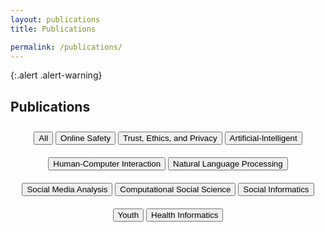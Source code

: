 ```yaml
---
layout: publications
title: Publications

permalink: /publications/
---
```


{:.alert .alert-warning}

<!-- This is a default page. See [configuration]({{ '/docs/configuration/' | relative_url }}) to learn more about **pages**.

To remove this page, you need to:

- Remove `pages/about.md`
- Update `_data/navigation.yml` to remove the link to this page from the top navigation. -->

## Publications

<!---- Here create buttons for all the tags --->

<div style="width: 100%; text-align: center;">
    <button id="Button_All" style="margin-top: 10px; margin-bottom: 10px;">All</button>
    <button id="Button_OnlineSafety" style="margin-top: 10px; margin-bottom: 10px;">Online Safety</button>
    <button id="Button_Trust" style="margin-top: 10px; margin-bottom: 10px;">Trust, Ethics, and Privacy</button>
    <button id="Button_AI" style="margin-top: 10px; margin-bottom: 10px;">Artificial-Intelligent</button>
    <button id="Button_HCI" style="margin-top: 10px; margin-bottom: 10px;">Human-Computer Interaction</button>
    <button id="Button_NLP" style="margin-top: 10px; margin-bottom: 10px;">Natural Language Processing</button>
    <button id="Button_SMA" style="margin-top: 10px; margin-bottom: 10px;">Social Media Analysis</button>
    <button id="Button_Computational" style="margin-top: 10px; margin-bottom: 10px;">Computational Social Science</button>
    <button id="Button_SocialInformatics" style="margin-top: 10px; margin-bottom: 10px;">Social Informatics</button>
    <button id="Button_Youth" style="margin-top: 10px; margin-bottom: 10px;">Youth</button>
    <button id="Button_HealthInformatics" style="margin-top: 10px; margin-bottom: 10px;">Health Informatics</button>

</div>

<!--- Here Created List for each of the tag that will consist the publications --->

<ul id="List_All" style="display: none;">
     <li>
        <strong>Seberger, J. S.</strong>, Choung, H., and David, P. (2023). 
        <em><a href="https://doi.org/10.1007/978-3-031-42286-7_15">Problematizing “Empowerment” in HCAI.</a></em>
        In Human-Computer Interaction – INTERACT 2023: 19th IFIP TC13 International Conference, York, UK, August 28 – September 1, 2023. Proceedings, Part III. Springer-Verlag, Berlin, Heidelberg, 270-279.
    </li>
    <li>
        Shiza Ali, <strong>Afsaneh Razi</strong>, Seunghyun Kim, Ashwaq Alsoubai, Chen Ling, Munmun De Choudhury, Pamela J. Wisniewski, and Gianluca Stringhini. (2023). 
        <em><a href="https://doi.org/10.1145/3579608">Getting Meta: A Multimodal Approach for Detecting Unsafe Conversations within Instagram Direct Messages of Youth.</a></em>
        Proc. ACM Hum.-Comput. Interact. 7, CSCW1, Article 132 (April 2023), 30 pages.
    </li>
    <li>
        <strong>Afsaneh Razi</strong>, Ashwaq Alsoubai, Seunghyun Kim, Shiza Ali, Gianluca Stringhini, Munmun De Choudhury, and Pamela J. Wisniewski. (2023). 
        <em><a href="https://doi.org/10.1145/3579522">Sliding into My DMs: Detecting Uncomfortable or Unsafe Sexual Risk Experiences within Instagram Direct Messages Grounded in the Perspective of Youth</a></em>
        Proc. ACM Hum.-Comput. Interact. 7, CSCW1, Article 89 (April 2023), 29 pages.
    </li>
    <li>
        <strong>Seberger, J. S.</strong>, Obi, I., Loukil, M., Liao, W., Wild, D., & Patil, S. (2022). 
        <em><a href="https://doi.org/10.1145/3555586">Speculative Vulnerability: Uncovering the Temporalities of Vulnerability in People’s Experiences of the Pandemic.</a></em>
        Proceedings of the ACM on Human-Computer Interaction (PACMHCI), Vol 6, CSCW2, Article No. 485.
    </li>
    <li>
        <strong>Seberger, J. S.</strong>, Shklovski, I., Swiatek, E., & Patil, S. (2022). 
        <em>Still Creepy After All These Years: The Normalization of Affective Discomfort in App Use.</em> 
        In CHI Conference on Human Factors in Computing Systems (CHI ’22) <strong>(Best Paper Award)</strong> <strong>(Acceptance rate: 24.6%)</strong>
    </li>
    <li>
        <strong>Rezvaneh Rezapour</strong>, Sravana Reddy, Rosie Jones, and Ian Soboroff. (2022). 
        <em><a href="https://doi.org/10.1145/3477495.3531802">What Makes a Good Podcast Summary? In Proceedings of the 45th International ACM SIGIR Conference on Research and Development in Information Retrieval (SIGIR '22).</a></em>
        Association for Computing Machinery, New York, NY, USA, 2039–2046.
    </li>
    <li>
        Shubhanshu Mishra, <strong>Rezvaneh Rezapour</strong>, and Jana Diesner. (2022). 
        <em><a href="https://doi.org/10.1145/3511808.3557503">Information Extraction from Social Media: A Hands-on Tutorial on Tasks, Data, and Open Source Tools</a></em>. 
        In Proceedings of the 31st ACM International Conference on Information &amp; Knowledge Management (CIKM '22). Association for Computing Machinery, New York, NY, USA, 5148–5151.
    </li>
    <li>
        Ashwaq Alsoubai, Jihye Song, <strong>Afsaneh Razi</strong>, Nurun Naher, Munmun De Choudhury, and Pamela J. Wisniewski. (2022). 
        <em><a href="https://doi.org/10.1145/3555136">From 'Friends with Benefits' to 'Sextortion:' A Nuanced Investigation of Adolescents' Online Sexual Risk Experiences.</a></em>
        Proc. ACM Hum.-Comput. Interact. 6, CSCW2, Article 411 (November 2022), 32 pages.
    </li>
    <li>
        <strong>Seberger, J. S.</strong> & Patil, S. (2021). 
        <em><a href="https://doi.org/10.2196/30871">Post-COVID Public Health Surveillance and Privacy Concerns in the United States: Scenario-Based Interview Study.</a></em>
        JMIR mHealth uHealth. (IF = 4.72) 
    </li>
    <li>
        <strong>Seberger, J. S.</strong> & Shaffer, G. (2021). 
        <em>Changing the Rules of Play in Long Beach, California: Smart Cities, Infrastructure, and the Well-Played Game.</em> 
        International Journal of Human-Computer Interaction.
    </li>
    <li>
        <strong>Seberger, J. S.</strong> (2021). 
        <em><a href="https://doi.org/10.1007/s00779-020-01513-0">Reconsidering the user in IoT: the subjectivity of things.</a></em>
        Personal & Ubiquitous Computing, 25(3), 525-533.
    </li>
    <li>
        <strong>Seberger, J. S.</strong> (2021). 
        <em><a href="https://doi.org/10.1108/JD-11-2020-0195">Into the Archive of Ubiquitous Computing: The Data Perfect Tense and the Historicization of the Present.</a></em>
        Journal of Documentation.
    </li>
    <li>
        <strong>Seberger, J. S.</strong>, Llavore, M., Wyant, N., Shklovski, I., & Patil, S. (2021). 
        <em><a href="https://doi.org/10.1145/3411764.3445293">Empowering Resignation: There’s an app for that.</a></em>
        In CHI Conference on Human Factors in Computing Systems (CHI ‘21), May 8–13, 2021, Yokohama, Japan. ACM, New York, NY, USA, 18 pages. (Best Paper Honorable Mention). <strong>(Acceptance rate: 26.3%)</strong>
    </li>
    <li>
        <strong>Seberger, J. S.</strong>, & Patil, S. 2021. 
        <em><a href="https://doi.org/10.1145/3411764.3445485">Us and Them (and It): Social Orientation, Privacy Concerns, and Expected Use of Pandemic-Tracking Apps in the United States.</a></em>
        In CHI Conference on Human Factors in Computing Systems (CHI ‘21), May 8–13, 2021, Yokohama, Japan. ACM, New York, NY, USA, 19 pages. <strong>(Acceptance rate: 26.3%)</strong>
    </li>
    <li>
        <strong>Seberger, J. S.</strong> & Slaughter, R. A. (2020). 
        <em><a href="https://doi.org/10.47659/m8.088.art">The Mystics and Magic of Latent Space: Seeing the Unseen.</a></em>
        Membrana – Journal of Photography.
    </li>
    <li>
        <strong>Seberger, J. S.</strong> & Bowker, G. (2020).
        <em><a href="https//doi.org/10.1080/1369118X.2020.1726985">Humanistic Infrastructure Studies: Hyper-Functionality and the Experience of the Absurd.</a></em>
        Information, Communication and Society. (ASIS&T SIG SI Social Informatics <strong>Best Paper Award, 2021</strong>)
    </li>
    
</ul>

<ul id="List_OnlineSafety" style="display: none;">
   <li>
        Shiza Ali, <strong>Afsaneh Razi</strong>, Seunghyun Kim, Ashwaq Alsoubai, Chen Ling, Munmun De Choudhury, Pamela J. Wisniewski, and Gianluca Stringhini. (2023). 
        <em><a href="https://doi.org/10.1145/3579608">Getting Meta: A Multimodal Approach for Detecting Unsafe Conversations within Instagram Direct Messages of Youth.</a></em>
        Proc. ACM Hum.-Comput. Interact. 7, CSCW1, Article 132 (April 2023), 30 pages.
    </li>
    <li>
        <strong>Afsaneh Razi</strong>, Ashwaq Alsoubai, Seunghyun Kim, Shiza Ali, Gianluca Stringhini, Munmun De Choudhury, and Pamela J. Wisniewski. (2023). 
        <em><a href="https://doi.org/10.1145/3579522">Sliding into My DMs: Detecting Uncomfortable or Unsafe Sexual Risk Experiences within Instagram Direct Messages Grounded in the Perspective of Youth</a></em>
        Proc. ACM Hum.-Comput. Interact. 7, CSCW1, Article 89 (April 2023), 29 pages.
    </li>
    <li>
        Ashwaq Alsoubai, Jihye Song, <strong>Afsaneh Razi</strong>, Nurun Naher, Munmun De Choudhury, and Pamela J. Wisniewski. (2022). 
        <em><a href="https://doi.org/10.1145/3555136">From 'Friends with Benefits' to 'Sextortion:' A Nuanced Investigation of Adolescents' Online Sexual Risk Experiences.</a></em>
        Proc. ACM Hum.-Comput. Interact. 6, CSCW2, Article 411 (November 2022), 32 pages.
    </li>
  
</ul>
<ul id="List_Trust" style="display: none;">
    <li>
        <strong>Seberger, J. S.</strong> & Patil, S. (2021). 
        <em><a href="https://doi.org/10.2196/30871">Post-COVID Public Health Surveillance and Privacy Concerns in the United States: Scenario-Based Interview Study.</a></em>
        JMIR mHealth uHealth. (IF = 4.72) 
    </li>
    <li>
        <strong>Seberger, J. S.</strong>, Llavore, M., Wyant, N., Shklovski, I., & Patil, S. (2021). 
        <em><a href="https://doi.org/10.1145/3411764.3445293">Empowering Resignation: There’s an app for that.</a></em>
        In CHI Conference on Human Factors in Computing Systems (CHI ‘21), May 8–13, 2021, Yokohama, Japan. ACM, New York, NY, USA, 18 pages. (Best Paper Honorable Mention). <strong>(Acceptance rate: 26.3%)</strong>
    </li>
    <li>
        <strong>Seberger, J. S.</strong>, & Patil, S. 2021. 
        <em><a href="https://doi.org/10.1145/3411764.3445485">Us and Them (and It): Social Orientation, Privacy Concerns, and Expected Use of Pandemic-Tracking Apps in the United States.</a></em>
        In CHI Conference on Human Factors in Computing Systems (CHI ‘21), May 8–13, 2021, Yokohama, Japan. ACM, New York, NY, USA, 19 pages. <strong>(Acceptance rate: 26.3%)</strong>
    </li>
    <li>
        <strong>Seberger, J. S.</strong> (2021). 
        <em><a href="https://doi.org/10.1007/s00779-020-01513-0">Reconsidering the user in IoT: the subjectivity of things.</a></em>
        Personal & Ubiquitous Computing, 25(3), 525-533.
    </li>
    <li>
        <strong>Seberger, J. S.</strong> (2021). 
        <em><a href="https://doi.org/10.1108/JD-11-2020-0195">Into the Archive of Ubiquitous Computing: The Data Perfect Tense and the Historicization of the Present.</a></em>
        Journal of Documentation.
    </li>
    <li>
        <strong>Seberger, J. S.</strong> & Shaffer, G. (2021). 
        <em>Changing the Rules of Play in Long Beach, California: Smart Cities, Infrastructure, and the Well-Played Game.</em> 
        International Journal of Human-Computer Interaction.
    </li>
    <li>
        <strong>Seberger, J. S.</strong> & Bowker, G. (2020).
        <em><a href="https//doi.org/10.1080/1369118X.2020.1726985">Humanistic Infrastructure Studies: Hyper-Functionality and the Experience of the Absurd.</a></em>
        Information, Communication and Society. (ASIS&T SIG SI Social Informatics <strong>Best Paper Award, 2021</strong>)
    </li>
 
</ul>

<ul id="List_AI" style="display: none;">
   <li>
        Shubhanshu Mishra, <strong>Rezvaneh Rezapour</strong>, and Jana Diesner. (2022). 
        <em><a href="https://doi.org/10.1145/3511808.3557503">Information Extraction from Social Media: A Hands-on Tutorial on Tasks, Data, and Open Source Tools</a></em>. 
        In Proceedings of the 31st ACM International Conference on Information &amp; Knowledge Management (CIKM '22). Association for Computing Machinery, New York, NY, USA, 5148–5151.
    </li>
    <li>
        <strong>Rezvaneh Rezapour</strong>, Sravana Reddy, Rosie Jones, and Ian Soboroff. (2022). 
        <em><a href="https://doi.org/10.1145/3477495.3531802">What Makes a Good Podcast Summary? In Proceedings of the 45th International ACM SIGIR Conference on Research and Development in Information Retrieval (SIGIR '22).</a></em>
        Association for Computing Machinery, New York, NY, USA, 2039–2046.
    </li>
   
</ul>
<ul id="List_HCI" style="display: none;">
    <li><strong>Seberger, J. S.</strong>, Llavore, M., Wyant, N., Shklovski, I., & Patil, S. (2021). <a href="https://doi.org/10.1145/3411764.3445293">Empowering Resignation: There’s an app for that.</a><em> In CHI Conference on Human Factors in Computing Systems (CHI ‘21), May 8–13, 2021, Yokohama, Japan. ACM, New York, NY, USA, 18 pages.</em> <strong>(Best Paper Honorable Mention) .(Acceptance rate: 26.3%)</strong> 
</li>
    
</ul>

<ul id="List_NLP" style="display: none;">
    <li>
        Shubhanshu Mishra, <strong>Rezvaneh Rezapour</strong>, and Jana Diesner. (2022). 
        <em><a href="https://doi.org/10.1145/3511808.3557503">Information Extraction from Social Media: A Hands-on Tutorial on Tasks, Data, and Open Source Tools</a></em>. 
        In Proceedings of the 31st ACM International Conference on Information &amp; Knowledge Management (CIKM '22). Association for Computing Machinery, New York, NY, USA, 5148–5151.
    </li>
    <li>
        <strong>Rezvaneh Rezapour</strong>, Sravana Reddy, Rosie Jones, and Ian Soboroff. (2022). 
        <em><a href="https://doi.org/10.1145/3477495.3531802">What Makes a Good Podcast Summary? In Proceedings of the 45th International ACM SIGIR Conference on Research and Development in Information Retrieval (SIGIR '22).</a></em>
        Association for Computing Machinery, New York, NY, USA, 2039–2046.
    </li>
    
</ul>
<ul id="List_SMA" style="display: none;">
   <li>
        Shiza Ali, <strong>Afsaneh Razi</strong>, Seunghyun Kim, Ashwaq Alsoubai, Chen Ling, Munmun De Choudhury, Pamela J. Wisniewski, and Gianluca Stringhini. (2023). 
        <em><a href="https://doi.org/10.1145/3579608">Getting Meta: A Multimodal Approach for Detecting Unsafe Conversations within Instagram Direct Messages of Youth.</a></em>
        Proc. ACM Hum.-Comput. Interact. 7, CSCW1, Article 132 (April 2023), 30 pages.
    </li>
    <li>
        <strong>Afsaneh Razi</strong>, Ashwaq Alsoubai, Seunghyun Kim, Shiza Ali, Gianluca Stringhini, Munmun De Choudhury, and Pamela J. Wisniewski. (2023). 
        <em><a href="https://doi.org/10.1145/3579522">Sliding into My DMs: Detecting Uncomfortable or Unsafe Sexual Risk Experiences within Instagram Direct Messages Grounded in the Perspective of Youth</a></em>
        Proc. ACM Hum.-Comput. Interact. 7, CSCW1, Article 89 (April 2023), 29 pages.
    </li>
    <li>
        Ashwaq Alsoubai, Jihye Song, <strong>Afsaneh Razi</strong>, Nurun Naher, Munmun De Choudhury, and Pamela J. Wisniewski. (2022). 
        <em><a href="https://doi.org/10.1145/3555136">From 'Friends with Benefits' to 'Sextortion:' A Nuanced Investigation of Adolescents' Online Sexual Risk Experiences.</a></em>
        Proc. ACM Hum.-Comput. Interact. 6, CSCW2, Article 411 (November 2022), 32 pages.
    </li>
    <li>
        Shubhanshu Mishra, <strong>Rezvaneh Rezapour</strong>, and Jana Diesner. (2022). 
        <em><a href="https://doi.org/10.1145/3511808.3557503">Information Extraction from Social Media: A Hands-on Tutorial on Tasks, Data, and Open Source Tools</a></em>. 
        In Proceedings of the 31st ACM International Conference on Information &amp; Knowledge Management (CIKM '22). Association for Computing Machinery, New York, NY, USA, 5148–5151.
    </li>
  
</ul>

<ul id="List_Computational" style="display: none;">
    <li>First item of list 2</li>
    
</ul>
<ul id="List_SocialInformatics" style="display: none;">
    <li></li>
   
</ul>

<ul id="List_Youth" style="display: none;">
<li>
    Shiza Ali, <strong>Afsaneh Razi</strong>, Seunghyun Kim, Ashwaq Alsoubai, Chen Ling, Munmun De Choudhury, Pamela J. Wisniewski, and Gianluca Stringhini. (2023). 
    <em><a href="https://doi.org/10.1145/3579608">Getting Meta: A Multimodal Approach for Detecting Unsafe Conversations within Instagram Direct Messages of Youth.</a></em>
    Proc. ACM Hum.-Comput. Interact. 7, CSCW1, Article 132 (April 2023), 30 pages.
    </li>
    <li>
        <strong>Afsaneh Razi</strong>, Ashwaq Alsoubai, Seunghyun Kim, Shiza Ali, Gianluca Stringhini, Munmun De Choudhury, and Pamela J. Wisniewski. (2023). 
        <em><a href="https://doi.org/10.1145/3579522">Sliding into My DMs: Detecting Uncomfortable or Unsafe Sexual Risk Experiences within Instagram Direct Messages Grounded in the Perspective of Youth</a></em>
        Proc. ACM Hum.-Comput. Interact. 7, CSCW1, Article 89 (April 2023), 29 pages.
    </li>
    <li>
        Ashwaq Alsoubai, Jihye Song, <strong>Afsaneh Razi</strong>, Nurun Naher, Munmun De Choudhury, and Pamela J. Wisniewski. (2022). 
        <em><a href="https://doi.org/10.1145/3555136">From 'Friends with Benefits' to 'Sextortion:' A Nuanced Investigation of Adolescents' Online Sexual Risk Experiences.</a></em>
        Proc. ACM Hum.-Comput. Interact. 6, CSCW2, Article 411 (November 2022), 32 pages.
    </li>
    
</ul>

<ul id="List_HealthInformatics" style="display: none;">
    <li>First item of list 2</li>
    
</ul>


<!---Now I will write a script that will show particular list after clicking the button --->

<script>
document.getElementById("Button_All").addEventListener("click", function() {
    var list1 = document.getElementById("List_All");
    var list2 = document.getElementById("List_OnlineSafety");
    var list3 = document.getElementById("List_Trust");
    var list4 = document.getElementById("List_AI");
    var list5 = document.getElementById("List_HCI");
    var list6 = document.getElementById("List_NLP");
    var list7 = document.getElementById("List_SMA");
    var list8 = document.getElementById("List_Computational");
    var list9 = document.getElementById("List_SocialInformatics");
    var list10 = document.getElementById("List_Youth");
    var list11 = document.getElementById("List_HealthInformatics");
    list1.style.display = "block";
    list2.style.display = "none";
    list3.style.display = "none";
    list4.style.display = "none";
    list5.style.display = "none";
    list6.style.display = "none";
    list7.style.display = "none";
    list8.style.display = "none";
    list9.style.display = "none";
    list10.style.display = "none";
    list11.style.display = "none";

});


document.getElementById("Button_OnlineSafety").addEventListener("click", function() {
    var list1 = document.getElementById("List_All");
    var list2 = document.getElementById("List_OnlineSafety");
    var list3 = document.getElementById("List_Trust");
    var list4 = document.getElementById("List_AI");
    var list5 = document.getElementById("List_HCI");
    var list6 = document.getElementById("List_NLP");
    var list7 = document.getElementById("List_SMA");
    var list8 = document.getElementById("List_Computational");
    var list9 = document.getElementById("List_SocialInformatics");
    var list10 = document.getElementById("List_Youth");
    var list11 = document.getElementById("List_HealthInformatics");
    list1.style.display = "none";
    list2.style.display = "block";
    list3.style.display = "none";
    list4.style.display = "none";
    list5.style.display = "none";
    list6.style.display = "none";
    list7.style.display = "none";
    list8.style.display = "none";
    list9.style.display = "none";
    list10.style.display = "none";
    list11.style.display = "none";

});

document.getElementById("Button_Trust").addEventListener("click", function() {
    var list1 = document.getElementById("List_All");
    var list2 = document.getElementById("List_OnlineSafety");
    var list3 = document.getElementById("List_Trust");
    var list4 = document.getElementById("List_AI");
    var list5 = document.getElementById("List_HCI");
    var list6 = document.getElementById("List_NLP");
    var list7 = document.getElementById("List_SMA");
    var list8 = document.getElementById("List_Computational");
    var list9 = document.getElementById("List_SocialInformatics");
    var list10 = document.getElementById("List_Youth");
    var list11 = document.getElementById("List_HealthInformatics");
    list1.style.display = "none";
    list2.style.display = "none";
    list3.style.display = "block";
    list4.style.display = "none";
    list5.style.display = "none";
    list6.style.display = "none";
    list7.style.display = "none";
    list8.style.display = "none";
    list9.style.display = "none";
    list10.style.display = "none";
    list11.style.display = "none";

});

document.getElementById("Button_AI").addEventListener("click", function() {
    var list1 = document.getElementById("List_All");
    var list2 = document.getElementById("List_OnlineSafety");
    var list3 = document.getElementById("List_Trust");
    var list4 = document.getElementById("List_AI");
    var list5 = document.getElementById("List_HCI");
    var list6 = document.getElementById("List_NLP");
    var list7 = document.getElementById("List_SMA");
    var list8 = document.getElementById("List_Computational");
    var list9 = document.getElementById("List_SocialInformatics");
    var list10 = document.getElementById("List_Youth");
    var list11 = document.getElementById("List_HealthInformatics");
    list1.style.display = "none";
    list2.style.display = "none";
    list3.style.display = "none";
    list4.style.display = "block";
    list5.style.display = "none";
    list6.style.display = "none";
    list7.style.display = "none";
    list8.style.display = "none";
    list9.style.display = "none";
    list10.style.display = "none";
    list11.style.display = "none";

});

document.getElementById("Button_HCI").addEventListener("click", function() {
    var list1 = document.getElementById("List_All");
    var list2 = document.getElementById("List_OnlineSafety");
    var list3 = document.getElementById("List_Trust");
    var list4 = document.getElementById("List_AI");
    var list5 = document.getElementById("List_HCI");
    var list6 = document.getElementById("List_NLP");
    var list7 = document.getElementById("List_SMA");
    var list8 = document.getElementById("List_Computational");
    var list9 = document.getElementById("List_SocialInformatics");
    var list10 = document.getElementById("List_Youth");
    var list11 = document.getElementById("List_HealthInformatics");
    list1.style.display = "none";
    list2.style.display = "none";
    list3.style.display = "none";
    list4.style.display = "none";
    list5.style.display = "block";
    list6.style.display = "none";
    list7.style.display = "none";
    list8.style.display = "none";
    list9.style.display = "none";
    list10.style.display = "none";
    list11.style.display = "none";

});

document.getElementById("Button_NLP").addEventListener("click", function() {
    var list1 = document.getElementById("List_All");
    var list2 = document.getElementById("List_OnlineSafety");
    var list3 = document.getElementById("List_Trust");
    var list4 = document.getElementById("List_AI");
    var list5 = document.getElementById("List_HCI");
    var list6 = document.getElementById("List_NLP");
    var list7 = document.getElementById("List_SMA");
    var list8 = document.getElementById("List_Computational");
    var list9 = document.getElementById("List_SocialInformatics");
    var list10 = document.getElementById("List_Youth");
    var list11 = document.getElementById("List_HealthInformatics");
    list1.style.display = "none";
    list2.style.display = "none";
    list3.style.display = "none";
    list4.style.display = "none";
    list5.style.display = "none";
    list6.style.display = "block";
    list7.style.display = "none";
    list8.style.display = "none";
    list9.style.display = "none";
    list10.style.display = "none";
    list11.style.display = "none";

});

document.getElementById("Button_SMA").addEventListener("click", function() {
    var list1 = document.getElementById("List_All");
    var list2 = document.getElementById("List_OnlineSafety");
    var list3 = document.getElementById("List_Trust");
    var list4 = document.getElementById("List_AI");
    var list5 = document.getElementById("List_HCI");
    var list6 = document.getElementById("List_NLP");
    var list7 = document.getElementById("List_SMA");
    var list8 = document.getElementById("List_Computational");
    var list9 = document.getElementById("List_SocialInformatics");
    var list10 = document.getElementById("List_Youth");
    var list11 = document.getElementById("List_HealthInformatics");
    list1.style.display = "none";
    list2.style.display = "none";
    list3.style.display = "none";
    list4.style.display = "none";
    list5.style.display = "none";
    list6.style.display = "none";
    list7.style.display = "block";
    list8.style.display = "none";
    list9.style.display = "none";
    list10.style.display = "none";
    list11.style.display = "none";

});

document.getElementById("Button_Computational").addEventListener("click", function() {
    var list1 = document.getElementById("List_All");
    var list2 = document.getElementById("List_OnlineSafety");
    var list3 = document.getElementById("List_Trust");
    var list4 = document.getElementById("List_AI");
    var list5 = document.getElementById("List_HCI");
    var list6 = document.getElementById("List_NLP");
    var list7 = document.getElementById("List_SMA");
    var list8 = document.getElementById("List_Computational");
    var list9 = document.getElementById("List_SocialInformatics");
    var list10 = document.getElementById("List_Youth");
    var list11 = document.getElementById("List_HealthInformatics");
    list1.style.display = "none";
    list2.style.display = "none";
    list3.style.display = "none";
    list4.style.display = "none";
    list5.style.display = "none";
    list6.style.display = "none";
    list7.style.display = "none";
    list8.style.display = "block";
    list9.style.display = "none";
    list10.style.display = "none";
    list11.style.display = "none";

});

document.getElementById("Button_SocialInformatics").addEventListener("click", function() {
    var list1 = document.getElementById("List_All");
    var list2 = document.getElementById("List_OnlineSafety");
    var list3 = document.getElementById("List_Trust");
    var list4 = document.getElementById("List_AI");
    var list5 = document.getElementById("List_HCI");
    var list6 = document.getElementById("List_NLP");
    var list7 = document.getElementById("List_SMA");
    var list8 = document.getElementById("List_Computational");
    var list9 = document.getElementById("List_SocialInformatics");
    var list10 = document.getElementById("List_Youth");
    var list11 = document.getElementById("List_HealthInformatics");
    list1.style.display = "none";
    list2.style.display = "none";
    list3.style.display = "none";
    list4.style.display = "none";
    list5.style.display = "none";
    list6.style.display = "none";
    list7.style.display = "none";
    list8.style.display = "none";
    list9.style.display = "block";
    list10.style.display = "none";
    list11.style.display = "none";

});

document.getElementById("Button_Youth").addEventListener("click", function() {
    var list1 = document.getElementById("List_All");
    var list2 = document.getElementById("List_OnlineSafety");
    var list3 = document.getElementById("List_Trust");
    var list4 = document.getElementById("List_AI");
    var list5 = document.getElementById("List_HCI");
    var list6 = document.getElementById("List_NLP");
    var list7 = document.getElementById("List_SMA");
    var list8 = document.getElementById("List_Computational");
    var list9 = document.getElementById("List_SocialInformatics");
    var list10 = document.getElementById("List_Youth");
    var list11 = document.getElementById("List_HealthInformatics");
    list1.style.display = "none";
    list2.style.display = "none";
    list3.style.display = "none";
    list4.style.display = "none";
    list5.style.display = "none";
    list6.style.display = "none";
    list7.style.display = "none";
    list8.style.display = "none";
    list9.style.display = "none";
    list10.style.display = "block";
    list11.style.display = "none";

});

document.getElementById("Button_HealthInformatics").addEventListener("click", function() {
    var list1 = document.getElementById("List_All");
    var list2 = document.getElementById("List_OnlineSafety");
    var list3 = document.getElementById("List_Trust");
    var list4 = document.getElementById("List_AI");
    var list5 = document.getElementById("List_HCI");
    var list6 = document.getElementById("List_NLP");
    var list7 = document.getElementById("List_SMA");
    var list8 = document.getElementById("List_Computational");
    var list9 = document.getElementById("List_SocialInformatics");
    var list10 = document.getElementById("List_Youth");
    var list11 = document.getElementById("List_HealthInformatics");
    list1.style.display = "none";
    list2.style.display = "none";
    list3.style.display = "none";
    list4.style.display = "none";
    list5.style.display = "none";
    list6.style.display = "none";
    list7.style.display = "none";
    list8.style.display = "none";
    list9.style.display = "none";
    list10.style.display = "none";
    list11.style.display = "block";

});

</script>

